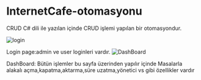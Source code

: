 # InternetCafe-otomasyonu
CRUD
C# dili ile yazılan içinde CRUD işlemi yapılan bir otomasyondur.


![login](https://user-images.githubusercontent.com/109025120/218332950-9f744a59-6f64-4887-8c0a-285c76d9cdc3.png)




Login page:admin ve user loginleri vardır.
![DashBoard](https://user-images.githubusercontent.com/109025120/218332997-cee538fc-9837-4566-b4a6-dde847ff1b93.png)



DashBoard: Bütün işlemler bu sayfa üzerinden yapılır içinde Masalarla alakalı açma,kapatma,aktarma,süre uzatma,yönetici vs gibi özellikler vardır 
